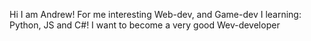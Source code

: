 Hi I am Andrew!
For me interesting Web-dev, and Game-dev
I learning: Python, JS and C#!
I want to become a very good Wev-developer
